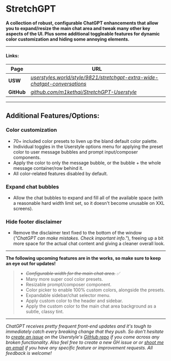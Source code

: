 # **StretchGPT**

**A collection of robust, configurable ChatGPT enhancements that allow you to expand/resize the main chat area and tweak many other key aspects of the UI. Plus some additional toggleable features for dynamic color customization and hiding some annoying elements.**

---
#### Links:
| Page | URL |
| --- | --- |
| **USW** | _[userstyles.world/style/9821/stretchgpt-extra-wide-chatgpt-conversations](https://userstyles.world/style/9821/stretchgpt-extra-wide-chatgpt-conversations)_ |
| **GitHub** | _[github.com/m1kethai/StretchGPT-Userstyle](https://github.com/m1kethai/StretchGPT-Userstyle)_ |

---
## **Additional Features/Options:**

### **Color customization**
 - 70+ included color presets to liven up the bland default color palette.
- Individual toggles in the Userstyle options menu for applying the preset color to user message bubbles and prompt input/composer components.
- Apply the color to only the message bubble, or the bubble + the whole message container/row behind it.
- All color-related features disabled by default.
### **Expand chat bubbles**
- Allow the chat bubbles to expand and fill all of the available space (with a reasonable hard width limit set, so it doesn't become unusable on XXL screens).
### **Hide footer disclaimer**
- Remove the disclaimer text fixed to the bottom of the window (*"ChatGPT can make mistakes. Check important info."*), freeing up a bit more space for the actual chat content and giving a cleaner overall look.
---

**The following upcoming features are in the works, so make sure to keep an eye out for updates!**
>- *~~Configurable width for the main chat area.~~* ✅
>- Many more super cool color presets.
>- Resizable prompt/composer component.
>- Color picker to enable 100% custom colors, alongside the presets.
>- Expandable sidebar/chat selector menu.
>- Apply custom color to the header and sidebar.
>- Apply the custom color to the main chat area background as a subtle, classy tint.
---

*ChatGPT receives pretty frequent front-end updates and it's tough to immediately catch every breaking change that they push. So don't hesitate to [create an issue](https://github.com/m1kethai/StretchGPT-Userstyle/issues/new) on the Userstyle's [GitHub repo](https://github.com/m1kethai/StretchGPT-Userstyle) if you come across any broken functionality. Also feel free to create a new GH issue or or [shoot me an email](mailto:contact+addons@mikethai.dev) if you have any specific feature or improvement requests. All feedback is welcome!*
